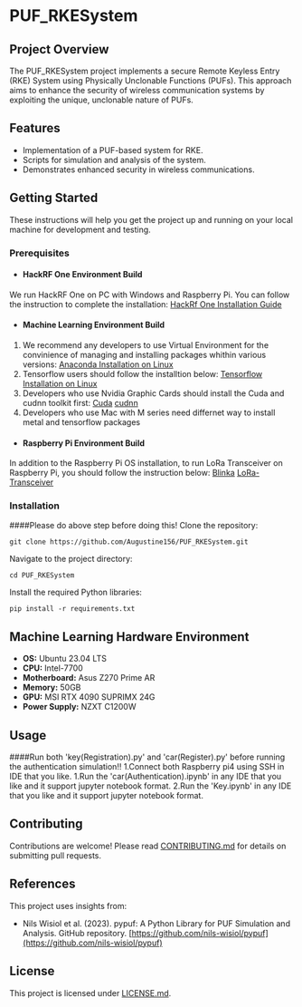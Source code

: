 
# PUF_RKESystem

## Project Overview
The PUF_RKESystem project implements a secure Remote Keyless Entry (RKE) System using Physically Unclonable Functions (PUFs). This approach aims to enhance the security of wireless communication systems by exploiting the unique, unclonable nature of PUFs.

## Features
- Implementation of a PUF-based system for RKE.
- Scripts for simulation and analysis of the system.
- Demonstrates enhanced security in wireless communications.

## Getting Started
These instructions will help you get the project up and running on your local machine for development and testing.

### Prerequisites
- #### HackRF One Environment Build
We run HackRF One on PC with Windows and Raspberry Pi. You can follow the instruction to complete the installation: [HackRf One Installation Guide](https://hackrf.readthedocs.io/en/latest/installing_hackrf_software.html?fbclid=IwAR3pvwzfmRGtWe3UFUfrN1YL7KmpVvhETajoP_9MeSHRMS5668RgjFfzu2I)
- #### Machine Learning Environment Build
1. We recommend any developers to use Virtual Environment for the convinience of managing and installing packages whithin various versions: [Anaconda Installation on Linux](https://docs.anaconda.com/free/anaconda/install/linux/)
2. Tensorflow users should follow the installtion below: [Tensorflow Installation on Linux](https://www.tensorflow.org/lite/guide/python?fbclid=IwAR1atvxRhZ50hvUqw4LsZ7c6DscRYJ4AO43Y9VnlP6mlmXhv3hnYTFDXGpE)
3. Developers who use Nvidia Graphic Cards should install the Cuda and cudnn toolkit first:
[Cuda](https://docs.nvidia.com/cuda/cuda-installation-guide-linux/index.html)
[cudnn](https://docs.nvidia.com/deeplearning/cudnn/install-guide/index.html)
4. Developers who use Mac with M series need differnet way to install metal and tensorflow packages
- #### Raspberry Pi Environment Build
In addition to the Raspberry Pi OS installation, to run LoRa Transceiver on Raspberry Pi, you should follow the instruction below: [Blinka](https://learn.adafruit.com/circuitpython-on-raspberrypi-linux/installing-circuitpython-on-raspberry-pi?fbclid=IwAR1B2d9Qf-4O9lRhFzS0N-B4NCXTMicfNOJ8ytc9hmf_QhU1tzEYn_HYqrg) [LoRa-Transceiver](https://learn.adafruit.com/adafruit-radio-bonnets/rfm9x-raspberry-pi-setup?fbclid=IwAR2l9JohbWHMphtdv4GU2kKuiA9427leZGG_OUh2MvQEcf4FuPfyeQ0Om9M)
### Installation
####Please do above step before doing this!
Clone the repository:

```
git clone https://github.com/Augustine156/PUF_RKESystem.git
```

Navigate to the project directory:

```
cd PUF_RKESystem
```

Install the required Python libraries:

```
pip install -r requirements.txt
```


## Machine Learning Hardware Environment
- **OS:** Ubuntu 23.04 LTS
- **CPU:** Intel-7700
- **Motherboard:** Asus Z270 Prime AR
- **Memory:** 50GB
- **GPU:** MSI RTX 4090 SUPRIMX 24G
- **Power Supply:** NZXT C1200W

## Usage
####Run both 'key(Registration).py' and 'car(Register).py' before running the authentication simulation!!
1.Connect both Raspberry pi4 using SSH in IDE that you like.
1.Run the 'car(Authentication).ipynb' in any IDE that you like and it support jupyter notebook format.
2.Run the 'Key.ipynb' in any IDE that you like and it support jupyter notebook format.


## Contributing
Contributions are welcome! Please read [CONTRIBUTING.md](#) for details on submitting pull requests.

## References
This project uses insights from:
- Nils Wisiol et al. (2023). pypuf: A Python Library for PUF Simulation and Analysis. GitHub repository. [https://github.com/nils-wisiol/pypuf](https://github.com/nils-wisiol/pypuf)

## License
This project is licensed under [LICENSE.md](LICENSE.md).
